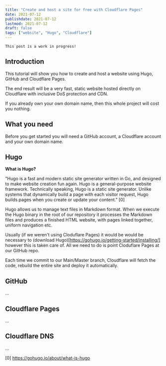 ```yaml
---
title: "Create and host a site for free with Cloudflare Pages"
date: 2021-07-12
publishdate: 2021-07-12
lastmod: 2021-07-12
draft: false
tags: ["website", "Hugo", "Cloudflare"]
---
```


```
This post is a work in progress!
```

## Introduction

This tutorial will show you how to create and host a website using Hugo, GitHub and Cloudflare Pages. 

The end result will be a very fast, static website hosted directly on Cloudflare with inclusive DoS protection and CDN.

If you already own your own domain name, then this whole project will cost you nothing.

## What you need

Before you get started you will need a GitHub account, a Cloudflare account and your own domain name.

## Hugo

**What is Hugo?**

"Hugo is a fast and modern static site generator written in Go, and designed to make website creation fun again. Hugo is a general-purpose website framework. Technically speaking, Hugo is a static site generator. Unlike systems that dynamically build a page with each visitor request, Hugo builds pages when you create or update your content." [0]

Hugo allows us to manage text files in Markdown format. When we execute the Hugo binary in the root of our repository it processes the Markdown files and produces a finished HTML website, with pages linked together, uniform navigation etc. 

Usually (if we weren't using Cloduflare Pages) it would be would be necessary to (download Hugo)[https://gohugo.io/getting-started/installing/] however this is taken care of. All we need to do is point Cloduflare Pages at our GitHub repo. 

Each time we commit to our Main/Master branch, Cloudflare will fetch the code, rebuild the entire site and deploy it automatically. 


## GitHub

...

## Cloudflare Pages

...

## Cloudflare DNS

...

[0] https://gohugo.io/about/what-is-hugo
